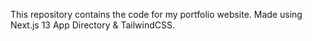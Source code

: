 This repository contains the code for my portfolio website.
Made using Next.js 13 App Directory & TailwindCSS.
